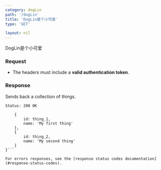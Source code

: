 ```yaml
---
category: dogLin
path: '/dogLin'
title: 'DogLin是个小可爱'
type: 'GET'

layout: nil
---
```

DogLin是个小可爱

### Request

* The headers must include a **valid authentication token**.

### Response

Sends back a collection of things.

```Status: 200 OK```
```{
    {
        id: thing_1,
        name: 'My first thing'
    },
    {
        id: thing_2,
        name: 'My second thing'
    }
}```

For errors responses, see the [response status codes documentation](#response-status-codes).